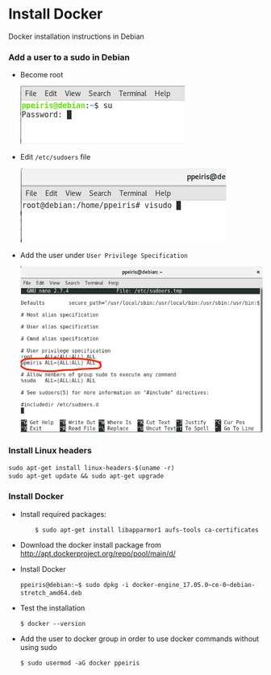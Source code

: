 # Install Docker 

Docker installation instructions in Debian 

### Add a user to a sudo in Debian 

- Become root

    ![root](img/root.png)

- Edit ```/etc/sudoers``` file

    ![visudo](img/visudo.png)

- Add the user under ```User Privilege Specification```

    ![adduser](img/adduser.png)

### Install Linux headers 

```
sudo apt-get install linux-headers-$(uname -r)
sudo apt-get update && sudo apt-get upgrade
```

### Install Docker 

- Install required packages: 
    
    ```
        $ sudo apt-get install libapparmor1 aufs-tools ca-certificates
    ```

- Download the docker install package from  http://apt.dockerproject.org/repo/pool/main/d/

- Install Docker

    ```
    ppeiris@debian:~$ sudo dpkg -i docker-engine_17.05.0~ce-0~debian-stretch_amd64.deb
    ```

- Test the installation

    ```
    $ docker --version 
    ```

- Add the user to docker group in order to use docker commands without using sudo 

    ```
    $ sudo usermod -aG docker ppeiris
    ```
